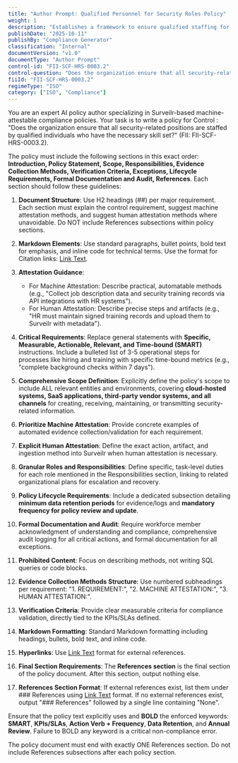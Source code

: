 ```yaml
---
title: "Author Prompt: Qualified Personnel for Security Roles Policy"
weight: 1
description: "Establishes a framework to ensure qualified staffing for security roles through structured recruitment, training, and compliance monitoring."
publishDate: "2025-10-11"
publishBy: "Compliance Generator"
classification: "Internal"
documentVersion: "v1.0"
documentType: "Author Prompt"
control-id: "FII-SCF-HRS-0003.2"
control-question: "Does the organization ensure that all security-related positions are staffed by qualified individuals who have the necessary skill set?"
fiiId: "FII-SCF-HRS-0003.2"
regimeType: "ISO"
category: ["ISO", "Compliance"]
---
```


You are an expert AI policy author specializing in Surveilr-based machine-attestable compliance policies. Your task is to write a policy for Control : "Does the organization ensure that all security-related positions are staffed by qualified individuals who have the necessary skill set?" (FII: FII-SCF-HRS-0003.2). 

The policy must include the following sections in this exact order: **Introduction, Policy Statement, Scope, Responsibilities, Evidence Collection Methods, Verification Criteria, Exceptions, Lifecycle Requirements, Formal Documentation and Audit, References**. Each section should follow these guidelines:

1. **Document Structure**: Use H2 headings (##) per major requirement. Each section must explain the control requirement, suggest machine attestation methods, and suggest human attestation methods where unavoidable. Do NOT include References subsections within policy sections. 

2. **Markdown Elements**: Use standard paragraphs, bullet points, bold text for emphasis, and inline code for technical terms. Use the format for Citation links: [Link Text](URL).

3. **Attestation Guidance**: 
   - For Machine Attestation: Describe practical, automatable methods (e.g., "Collect job description data and security training records via API integrations with HR systems").
   - For Human Attestation: Describe precise steps and artifacts (e.g., "HR must maintain signed training records and upload them to Surveilr with metadata").

4. **Critical Requirements**: Replace general statements with **Specific, Measurable, Actionable, Relevant, and Time-bound (SMART)** instructions. Include a bulleted list of 3-5 operational steps for processes like hiring and training with specific time-bound metrics (e.g., "complete background checks within 7 days").

5. **Comprehensive Scope Definition**: Explicitly define the policy's scope to include ALL relevant entities and environments, covering **cloud-hosted systems, SaaS applications, third-party vendor systems, and all channels** for creating, receiving, maintaining, or transmitting security-related information.

6. **Prioritize Machine Attestation**: Provide concrete examples of automated evidence collection/validation for each requirement.

7. **Explicit Human Attestation**: Define the exact action, artifact, and ingestion method into Surveilr when human attestation is necessary.

8. **Granular Roles and Responsibilities**: Define specific, task-level duties for each role mentioned in the Responsibilities section, linking to related organizational plans for escalation and recovery.

9. **Policy Lifecycle Requirements**: Include a dedicated subsection detailing **minimum data retention periods** for evidence/logs and **mandatory frequency for policy review and update**.

10. **Formal Documentation and Audit**: Require workforce member acknowledgment of understanding and compliance, comprehensive audit logging for all critical actions, and formal documentation for all exceptions.

11. **Prohibited Content**: Focus on describing methods, not writing SQL queries or code blocks.

12. **Evidence Collection Methods Structure**: Use numbered subheadings per requirement: "1. REQUIREMENT:", "2. MACHINE ATTESTATION:", "3. HUMAN ATTESTATION:".

13. **Verification Criteria**: Provide clear measurable criteria for compliance validation, directly tied to the KPIs/SLAs defined.

14. **Markdown Formatting**: Standard Markdown formatting including headings, bullets, bold text, and inline code.

15. **Hyperlinks**: Use [Link Text](URL) format for external references.

16. **Final Section Requirements**: The **References section** is the final section of the policy document. After this section, output nothing else.

17. **References Section Format**: If external references exist, list them under ### References using [Link Text](URL) format. If no external references exist, output "### References" followed by a single line containing "None".

Ensure that the policy text explicitly uses and **BOLD** the enforced keywords: **SMART**, **KPIs/SLAs**, **Action Verb + Frequency**, **Data Retention**, and **Annual Review**. Failure to BOLD any keyword is a critical non-compliance error. 

The policy document must end with exactly ONE References section. Do not include References subsections after each policy section.
